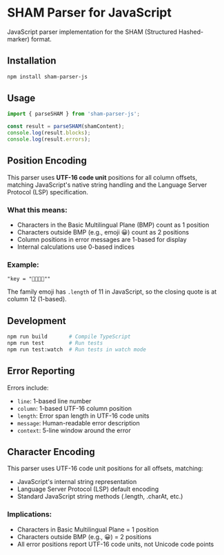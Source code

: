 # SHAM Parser for JavaScript

JavaScript parser implementation for the SHAM (Structured Hashed-marker) format.

## Installation

```bash
npm install sham-parser-js
```

## Usage

```javascript
import { parseSHAM } from 'sham-parser-js';

const result = parseSHAM(shamContent);
console.log(result.blocks);
console.log(result.errors);
```

## Position Encoding

This parser uses **UTF-16 code unit** positions for all column offsets, matching JavaScript's native string handling and the Language Server Protocol (LSP) specification.

### What this means:
- Characters in the Basic Multilingual Plane (BMP) count as 1 position
- Characters outside BMP (e.g., emoji 😀) count as 2 positions
- Column positions in error messages are 1-based for display
- Internal calculations use 0-based indices

### Example:
```
"key = "👨‍👩‍👧‍👦""
```
The family emoji has `.length` of 11 in JavaScript, so the closing quote is at column 12 (1-based).

## Development

```bash
npm run build       # Compile TypeScript
npm run test        # Run tests
npm run test:watch  # Run tests in watch mode
```

## Error Reporting

Errors include:
- `line`: 1-based line number
- `column`: 1-based UTF-16 column position
- `length`: Error span length in UTF-16 code units
- `message`: Human-readable error description
- `context`: 5-line window around the error

## Character Encoding

This parser uses UTF-16 code unit positions for all offsets, matching:
- JavaScript's internal string representation
- Language Server Protocol (LSP) default encoding
- Standard JavaScript string methods (.length, .charAt, etc.)

### Implications:
- Characters in Basic Multilingual Plane = 1 position
- Characters outside BMP (e.g., 😀) = 2 positions  
- All error positions report UTF-16 code units, not Unicode code points